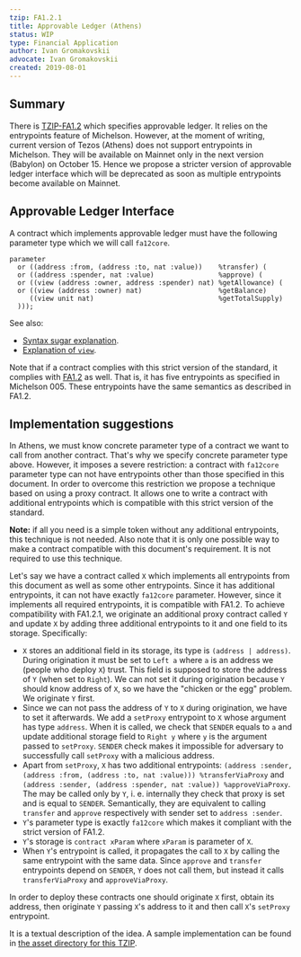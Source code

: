```yaml
---
tzip: FA1.2.1
title: Approvable Ledger (Athens)
status: WIP
type: Financial Application
author: Ivan Gromakovskii
advocate: Ivan Gromakovskii
created: 2019-08-01
---
```


## Summary

There is [TZIP-FA1.2](./FA1.2.md) which specifies approvable ledger.
It relies on the entrypoints feature of Michelson.
However, at the moment of writing, current version of Tezos (Athens) does not support entrypoints in Michelson.
They will be available on Mainnet only in the next version (Babylon) on October 15.
Hence we propose a stricter version of approvable ledger interface which will be deprecated as soon as multiple entrypoints become available on Mainnet.

## Approvable Ledger Interface

A contract which implements approvable ledger must have the following parameter type which we will call `fa12core`.
```
parameter
  or ((address :from, (address :to, nat :value))    %transfer) (
  or ((address :spender, nat :value)                %approve) (
  or ((view (address :owner, address :spender) nat) %getAllowance) (
  or ((view (address :owner) nat)                   %getBalance)
     ((view unit nat)                               %getTotalSupply)
  )));
```

See also:
* [Syntax sugar explanation](./A1.md#pairs-and-ors-syntax-sugar).
* [Explanation of `view`](./A1.md#view-entry-points).

Note that if a contract complies with this strict version of the standard, it complies with [FA1.2](./FA1.2.md) as well.
That is, it has five entrypoints as specified in Michelson 005.
These entrypoints have the same semantics as described in FA1.2.

## Implementation suggestions

In Athens, we must know concrete parameter type of a contract we want to call from another contract.
That's why we specify concrete parameter type above.
However, it imposes a severe restriction: a contract with `fa12core` parameter type can not have entrypoints other than those specified in this document.
In order to overcome this restriction we propose a technique based on using a proxy contract.
It allows one to write a contract with additional entrypoints which is compatible with this strict version of the standard.

**Note:** if all you need is a simple token without any additional entrypoints, this technique is not needed.
Also note that it is only one possible way to make a contract compatible with this document's requirement.
It is not required to use this technique.

Let's say we have a contract called `X` which implements all entrypoints from this document as well as some other entrypoints.
Since it has additional entrypoints, it can not have exactly `fa12core` parameter.
However, since it implements all required entrypoints, it is compatible with FA1.2.
To achieve compatibility with FA1.2.1, we originate an additional proxy contract called `Y` and update `X` by adding three additional entrypoints to it and one field to its storage.
Specifically:

* `X` stores an additional field in its storage, its type is `(address | address)`.
During origination it must be set to `Left a` where `a` is an address we (people who deploy `X`) trust.
This field is supposed to store the address of `Y` (when set to `Right`).
We can not set it during origination because `Y` should know address of `X`, so we have the "chicken or the egg" problem.
We originate `Y` first.
* Since we can not pass the address of `Y` to `X` during origination, we have to set it afterwards.
We add a `setProxy` entrypoint to `X` whose argument has type `address`.
When it is called, we check that `SENDER` equals to `a` and update additional storage field to `Right y` where `y` is the argument passed to `setProxy`.
`SENDER` check makes it impossible for adversary to successfully call `setProxy` with a malicious address.
* Apart from `setProxy`, `X` has two additional entrypoints: `(address :sender, (address :from, (address :to, nat :value))) %transferViaProxy` and `(address :sender, (address :spender, nat :value)) %approveViaProxy`.
The may be called only by `Y`, i. e. internally they check that proxy is set and is equal to `SENDER`.
Semantically, they are equivalent to calling `transfer` and `approve` respectively with sender set to `address :sender`.
* `Y`'s parameter type is exactly `fa12core` which makes it compliant with the strict version of FA1.2.
* `Y`'s storage is `contract xParam` where `xParam` is parameter of `X`.
* When `Y`'s entrypoint is called, it propagates the call to `X` by calling the same entrypoint with the same data.
Since `approve` and `transfer` entrypoints depend on `SENDER`, `Y` does not call them, but instead it calls `transferViaProxy` and `approveViaProxy`.

In order to deploy these contracts one should originate `X` first, obtain its address, then originate `Y` passing `X`'s address to it and then call `X`'s `setProxy` entrypoint.

It is a textual description of the idea.
A sample implementation can be found in [the asset directory for this TZIP](/assets/FA1.2).
